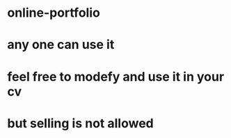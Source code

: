 # online-portfolio
# any one can use it 
# feel free to modefy and use it in your cv
# but selling is not allowed 
